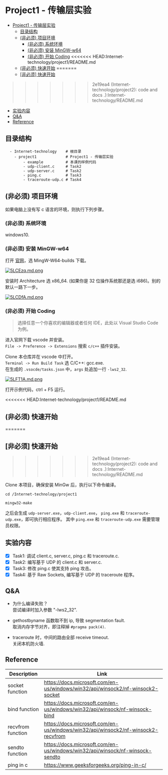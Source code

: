 # Project1 - 传输层实验

- [Project1 - 传输层实验](#project1---传输层实验)
  - [目录结构](#目录结构)
  - [(非必须) 项目环境](#非必须-项目环境)
    - [(非必须) 系统环境](#非必须-系统环境)
    - [(非必须) 安装 MinGW-w64](#非必须-安装-mingw-w64)
    - [(非必须) 开始 Coding](#非必须-开始-coding)
<<<<<<< HEAD:Internet-technology/project1/README.md
  - [(非必须) 快速开始](#非必须-快速开始)
=======
  - [[非必须] 快速开始](#非必须-快速开始)
>>>>>>> 2e19ea4 (Internet-technology(project2): code and docs .):Internet-technology/README.md
  - [实验内容](#实验内容)
  - [Q&A](#qa)
  - [Reference](#reference)

## 目录结构

```shell
  - Internet-technology    # 根目录
    - project1             # Project1 - 传输层实验
        - example          # 本课的样例代码
        - udp-client.c     # Task2
        - udp-server.c     # Task2
        - ping.c           # Task3
        - traceroute-udp.c # Task4
```

## (非必须) 项目环境

如果电脑上没有写 c 语言的环境，则执行下列步骤。

### (非必须) 系统环境

windows10.

### (非必须) 安装 MinGW-w64

打开 [官网](https://www.mingw-w64.org/downloads/)，选 MingW-W64-builds 下载。

[![5LCEzq.md.png](https://z3.ax1x.com/2021/10/28/5LCEzq.md.png)](https://imgtu.com/i/5LCEzq)

安装时 Architecture 选 x86_64. (如果你是 32 位操作系统那还是选 i686)。别的默认一路下一步。

[![5LCDfA.md.png](https://z3.ax1x.com/2021/10/28/5LCDfA.md.png)](https://imgtu.com/i/5LCDfA)

### (非必须) 开始 Coding

> 选择任意一个你喜欢的编辑器或者任何 IDE，此处以 Visual Studio Code 为例。  

进入官网下载 vscode 并安装。  
`File -> Preference -> Extensions` 搜索 `c/c++` 插件安装。  

Clone 本仓库并在 vscode 中打开。  
`Terminal -> Run Build Task` 选 C/C++: gcc.exe.  
在生成的 `.vsocde/tasks.json` 中，`args` 处追加一行 `-lws2_32`.

[![5LFT1A.md.png](https://z3.ax1x.com/2021/10/28/5LFT1A.md.png)](https://imgtu.com/i/5LFT1A)

打开示例代码，ctrl + F5 运行。

<<<<<<< HEAD:Internet-technology/project1/README.md
## (非必须) 快速开始
=======
## [非必须] 快速开始
>>>>>>> 2e19ea4 (Internet-technology(project2): code and docs .):Internet-technology/README.md

Clone 本项目，确保安装 MinGw 后，执行以下命令编译。

```shell
cd /Internet-technology/project1

mingw32-make
```

之后会生成 `udp-server.exe`，`udp-client.exe`， `ping.exe` 和 `traceroute-udp.exe`，即可执行相应程序。 其中 `ping.exe` 和 `traceroute-udp.exe` 需要管理员权限。

## 实验内容

- [x] Task1: 调试 client.c, server.c, ping.c 和 traceroute.c.
- [x] Task2: 编写基于 UDP 的 client.c 和 server.c.
- [x] Task3: 修改 ping.c 使其支持 ping 攻击。
- [x] Task4: 基于 Raw Sockets, 编写基于 UDP 的 traceroute 程序。

## Q&A

- 为什么编译失败？  
  尝试编译时加入参数 "-lws2_32".

- gethostbyname 函数取不到 ip, 导致 segmentation fault.  
  取消内存字节对齐，即注释掉 `#pragma pack(4)`.

- traceroute 时，中间的路由全部 receive timeout.  
 关闭本机防火墙.

## Reference

| Description      | Link |
| ----------- | ----------- |
| socket function      | <https://docs.microsoft.com/en-us/windows/win32/api/winsock2/nf-winsock2-socket>       |
| bind function   | <https://docs.microsoft.com/en-us/windows/win32/api/winsock/nf-winsock-bind>        |
| recvfrom function | <https://docs.microsoft.com/en-us/windows/win32/api/winsock2/nf-winsock2-recvfrom> |
| sendto function | <https://docs.microsoft.com/en-us/windows/win32/api/winsock/nf-winsock-sendto>  |
| ping in c| <https://www.geeksforgeeks.org/ping-in-c/> |

